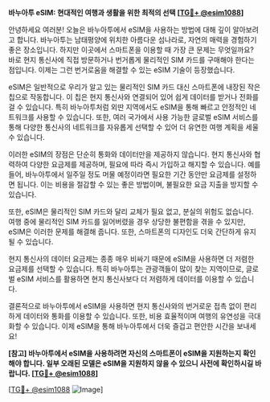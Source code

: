 **바누아투 eSIM: 현대적인 여행과 생활을 위한 최적의 선택 [[TG💪+ @esim1088](https://t.me/s/esim1088)]**

안녕하세요 여러분! 오늘은 바누아투에서 eSIM을 사용하는 방법에 대해 깊이 알아보려고 합니다. 바누아투는 남태평양에 위치한 아름다운 섬나라로, 자연의 매력을 경험하기 좋은 장소입니다. 하지만 이곳에서 스마트폰을 이용할 때 가장 큰 문제는 무엇일까요? 바로 현지 통신사에 직접 방문하거나 번거롭게 물리적인 SIM 카드를 구매해야 한다는 점입니다. 이제는 그런 번거로움을 해결할 수 있는 eSIM 기술이 등장했습니다.

eSIM은 일반적으로 우리가 알고 있는 물리적인 SIM 카드 대신 스마트폰에 내장된 작은 칩으로 작동합니다. 이 칩은 현지 통신사와 연결되어 있어 쉽게 데이터를 받거나 전화를 걸 수 있습니다. 특히 바누아투처럼 외딴 지역에서도 eSIM을 통해 빠르고 안정적인 네트워크를 사용할 수 있습니다. 또한, 여러 국가에서 사용 가능한 글로벌 eSIM 서비스를 통해 다양한 통신사의 네트워크를 자유롭게 선택할 수 있어 더 유연한 여행 계획을 세울 수 있습니다.

이러한 eSIM의 장점은 단순히 통화와 데이터만을 제공하지 않습니다. 현지 통신사와 협력하여 다양한 요금제를 제공하며, 필요에 따라 즉시 가입하고 해지할 수 있습니다. 예를 들어, 바누아투에서 일주일 정도 머물 예정이라면 필요한 기간 동안만 요금제를 설정하면 됩니다. 이는 비용을 절감할 수 있는 좋은 방법이며, 불필요한 요금 지출을 방지할 수 있습니다.

또한, eSIM은 물리적인 SIM 카드와 달리 교체가 필요 없고, 분실의 위험도 없습니다. 여행 중에 물리적인 SIM 카드를 잃어버렸을 경우 상당한 불편함을 겪을 수 있지만, eSIM은 이러한 문제를 해결해 줍니다. 또한, 스마트폰의 디자인도 더욱 간단하게 유지될 수 있습니다.

현지 통신사의 데이터 요금제는 종종 매우 비싸기 때문에 eSIM을 사용하면 더 저렴한 요금제를 선택할 수 있습니다. 특히 바누아투는 관광객들이 많이 찾는 지역이므로, 글로벌 eSIM 서비스를 활용하면 현지 통신사보다 더 저렴하게 데이터를 이용할 수 있습니다.

결론적으로 바누아투에서 eSIM을 사용하면 현지 통신사와의 번거로운 접촉 없이 편리하게 데이터와 통화를 이용할 수 있습니다. 또한, 비용 효율적이며 여행의 유연성을 극대화할 수 있습니다. 이제 eSIM을 통해 바누아투에서 더욱 즐겁고 편안한 시간을 보내세요!

**[참고] 바누아투에서 eSIM을 사용하려면 자신의 스마트폰이 eSIM을 지원하는지 확인해야 합니다. 일부 오래된 모델은 eSIM을 지원하지 않을 수 있으니 사전에 확인하시길 바랍니다. [[TG💪+ @esim1088](https://t.me/s/esim1088)]**

[[TG💪+ @esim1088](https://t.me/s/esim1088) ![Image](https://i.postimg.cc/Y0z9fWf4/image.png)]